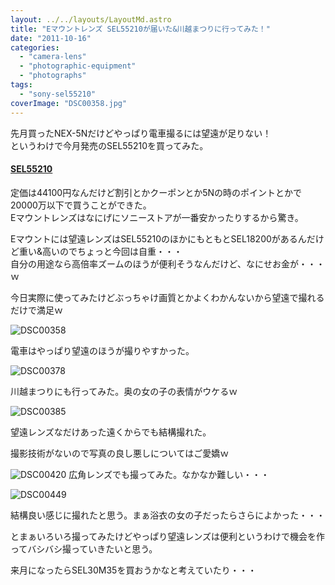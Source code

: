 ```yaml
---
layout: ../../layouts/LayoutMd.astro
title: "Eマウントレンズ SEL55210が届いた&川越まつりに行ってみた！"
date: "2011-10-16"
categories: 
  - "camera-lens"
  - "photographic-equipment"
  - "photographs"
tags: 
  - "sony-sel55210"
coverImage: "DSC00358.jpg"
---
```


先月買ったNEX-5Nだけどやっぱり電車撮るには望遠が足りない！  
というわけで今月発売のSEL55210を買ってみた。

#### [SEL55210](http://www.sony.jp/ichigan/products/SEL55210/)

定価は44100円なんだけど割引とかクーポンとか5Nの時のポイントとかで20000万以下で買うことができた。  
Eマウントレンズはなにげにソニーストアが一番安かったりするから驚き。

Eマウントには望遠レンズはSEL55210のほかにもともとSEL18200があるんだけど重い&高いのでちょっと今回は自重・・・  
自分の用途なら高倍率ズームのほうが便利そうなんだけど、なにせお金が・・・ｗ

今日実際に使ってみたけどぶっちゃけ画質とかよくわかんないから望遠で撮れるだけで満足ｗ

![](/archive/images/DSC00358.jpg "DSC00358")


電車はやっぱり望遠のほうが撮りやすかった。

![](/archive/images/DSC00378.jpg "DSC00378")


川越まつりにも行ってみた。奥の女の子の表情がウケるｗ

![](/archive/images/DSC00385.jpg "DSC00385")


望遠レンズなだけあった遠くからでも結構撮れた。

撮影技術がないので写真の良し悪しについてはご愛嬌ｗ

![](/archive/images/DSC00420.jpg "DSC00420")
広角レンズでも撮ってみた。なかなか難しい・・・

![](/archive/images/DSC00449-e1318782011979.jpg "DSC00449")


結構良い感じに撮れたと思う。まぁ浴衣の女の子だったらさらによかった・・・

とまぁいろいろ撮ってみたけどやっぱり望遠レンズは便利というわけで機会を作ってバシバシ撮っていきたいと思う。

来月になったらSEL30M35を買おうかなと考えていたり・・・

